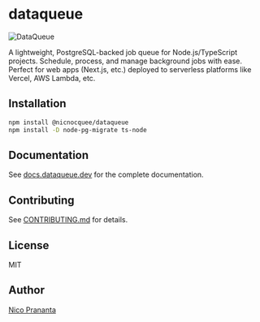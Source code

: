 # dataqueue

![DataQueue](./apps/website/app/opengraph-image.png)

A lightweight, PostgreSQL-backed job queue for Node.js/TypeScript projects. Schedule, process, and manage background jobs with ease. Perfect for web apps (Next.js, etc.) deployed to serverless platforms like Vercel, AWS Lambda, etc.

## Installation

```bash
npm install @nicnocquee/dataqueue
npm install -D node-pg-migrate ts-node
```

## Documentation

See [docs.dataqueue.dev](https://docs.dataqueue.dev) for the complete documentation.

## Contributing

See [CONTRIBUTING.md](CONTRIBUTING.md) for details.

## License

MIT

## Author

[Nico Prananta](https://nico.fyi)
